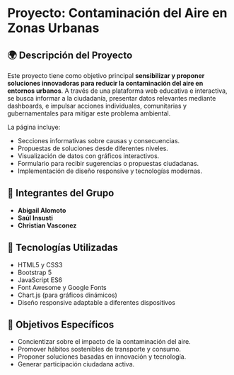 # Proyecto: Contaminación del Aire en Zonas Urbanas

## 🌍 Descripción del Proyecto

Este proyecto tiene como objetivo principal **sensibilizar y proponer soluciones innovadoras para reducir la contaminación del aire en entornos urbanos**. A través de una plataforma web educativa e interactiva, se busca informar a la ciudadanía, presentar datos relevantes mediante dashboards, e impulsar acciones individuales, comunitarias y gubernamentales para mitigar este problema ambiental.

La página incluye:
- Secciones informativas sobre causas y consecuencias.
- Propuestas de soluciones desde diferentes niveles.
- Visualización de datos con gráficos interactivos.
- Formulario para recibir sugerencias o propuestas ciudadanas.
- Implementación de diseño responsive y tecnologías modernas.

## 👥 Integrantes del Grupo

- **Abigail Alomoto**
- **Saúl Insusti**
- **Christian Vasconez**

## 🚀 Tecnologías Utilizadas

- HTML5 y CSS3
- Bootstrap 5
- JavaScript ES6
- Font Awesome y Google Fonts
- Chart.js (para gráficos dinámicos)
- Diseño responsive adaptable a diferentes dispositivos

## 📌 Objetivos Específicos

- Concientizar sobre el impacto de la contaminación del aire.
- Promover hábitos sostenibles de transporte y consumo.
- Proponer soluciones basadas en innovación y tecnología.
- Generar participación ciudadana activa.


